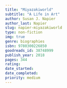 ```yaml
---
title: "Miyazakiworld"
subtitle: "A Life in Art"
author: Susan J. Napier
author_last: Napier
slug: napier-miyazakiworld
type: non-fiction
img: true
genre: biographies
isbn: 9780300226850
goodreads_id: 38748999
publish_year: 2018
pages: 344
rating: 
date_started:
date_completed:
priority: medium
---
```

